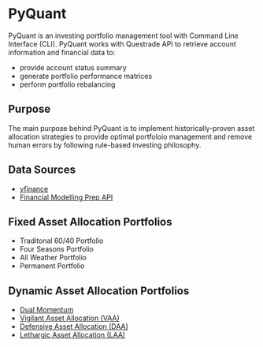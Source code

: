 # PyQuant

PyQuant is an investing portfolio management tool with Command Line Interface (CLI). PyQuant works with Questrade API to retrieve account information and financial data to:

- provide account status summary
- generate portfolio performance matrices 
- perform portfolio rebalancing

## Purpose

The main purpose behind PyQuant is to implement historically-proven asset allocation strategies to provide optimal portfoloio management and remove human errors by following rule-based investing philosophy.

## Data Sources <a name="data-sources"></a>

- [yfinance](https://pypi.org/project/yfinance/)
- [Financial Modelling Prep API](https://financialmodelingprep.com/developer/docs/)

## Fixed Asset Allocation Portfolios <a name="fixed-asset-allocations"></a>

- Traditonal 60/40 Portfolio
- Four Seasons Portfolio
- All Weather Portfolio
- Permanent Portfolio

## Dynamic Asset Allocation Portfolios <a name="dynamic-asset-allocations"></a>

- [Dual Momentum](https://papers.ssrn.com/sol3/papers.cfm?abstract_id=2042750)
- [Vigilant Asset Allocation (VAA)](https://papers.ssrn.com/sol3/papers.cfm?abstract_id=3002624)
- [Defensive Asset Allocation (DAA)](https://papers.ssrn.com/sol3/papers.cfm?abstract_id=3212862)
- [Lethargic Asset Allocation (LAA)](https://papers.ssrn.com/sol3/papers.cfm?abstract_id=3498092)
